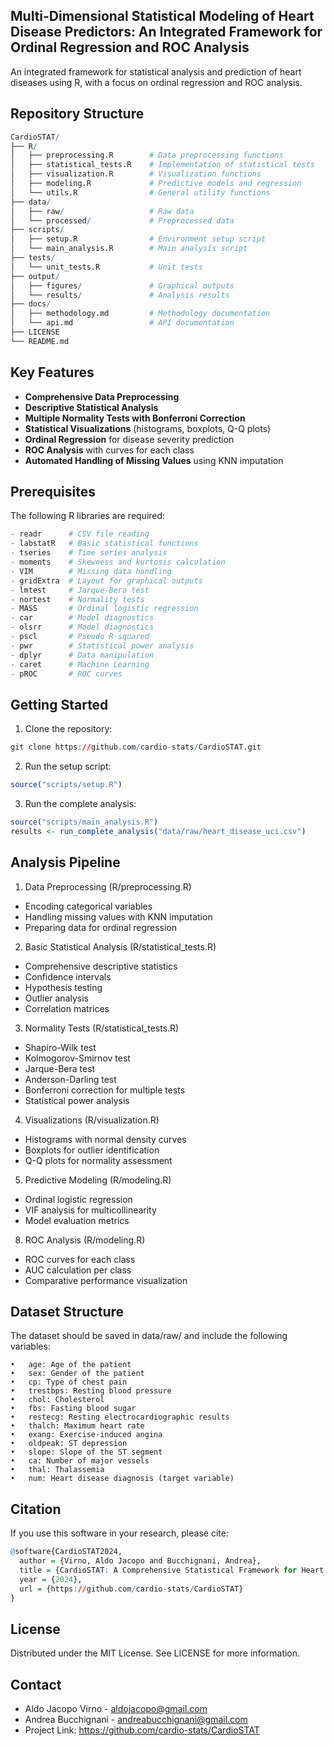 ## Multi-Dimensional Statistical Modeling of Heart Disease Predictors: An Integrated Framework for Ordinal Regression and ROC Analysis

An integrated framework for statistical analysis and prediction of heart diseases using R, with a focus on ordinal regression and ROC analysis.

## Repository Structure

```R
CardioSTAT/
├── R/
│   ├── preprocessing.R        # Data preprocessing functions
│   ├── statistical_tests.R    # Implementation of statistical tests
│   ├── visualization.R        # Visualization functions
│   ├── modeling.R             # Predictive models and regression
│   └── utils.R                # General utility functions
├── data/
│   ├── raw/                   # Raw data
│   └── processed/             # Preprocessed data
├── scripts/
│   ├── setup.R                # Environment setup script
│   └── main_analysis.R        # Main analysis script
├── tests/
│   └── unit_tests.R           # Unit tests
├── output/
│   ├── figures/               # Graphical outputs
│   └── results/               # Analysis results
├── docs/
│   ├── methodology.md         # Methodology documentation
│   └── api.md                 # API documentation
├── LICENSE
└── README.md
```

## Key Features

- **Comprehensive Data Preprocessing**
- **Descriptive Statistical Analysis**
- **Multiple Normality Tests with Bonferroni Correction**
- **Statistical Visualizations** (histograms, boxplots, Q-Q plots)
- **Ordinal Regression** for disease severity prediction
- **ROC Analysis** with curves for each class
- **Automated Handling of Missing Values** using KNN imputation

## Prerequisites

The following R libraries are required:

```R
- readr      # CSV file reading
- labstatR   # Basic statistical functions
- tseries    # Time series analysis
- moments    # Skewness and kurtosis calculation
- VIM        # Missing data handling
- gridExtra  # Layout for graphical outputs
- lmtest     # Jarque-Bera test
- nortest    # Normality tests
- MASS       # Ordinal logistic regression
- car        # Model diagnostics
- olsrr      # Model diagnostics
- pscl       # Pseudo R-squared
- pwr        # Statistical power analysis
- dplyr      # Data manipulation
- caret      # Machine Learning
- pROC       # ROC curves
```

## Getting Started

1. Clone the repository:

```R
git clone https://github.com/cardio-stats/CardioSTAT.git
```

2.	Run the setup script:

```R
source("scripts/setup.R")
```

3.	Run the complete analysis:

```R
source("scripts/main_analysis.R")
results <- run_complete_analysis("data/raw/heart_disease_uci.csv")
```

## Analysis Pipeline

1. Data Preprocessing (R/preprocessing.R)
  - Encoding categorical variables
  - Handling missing values with KNN imputation
  - Preparing data for ordinal regression

2. Basic Statistical Analysis (R/statistical_tests.R)
  - Comprehensive descriptive statistics
  - Confidence intervals
  - Hypothesis testing
  - Outlier analysis
  - Correlation matrices

3. Normality Tests (R/statistical_tests.R)
  - Shapiro-Wilk test
  - Kolmogorov-Smirnov test
  - Jarque-Bera test
  - Anderson-Darling test
  - Bonferroni correction for multiple tests
  - Statistical power analysis

4. Visualizations (R/visualization.R)
  - Histograms with normal density curves
  - Boxplots for outlier identification
  - Q-Q plots for normality assessment

5. Predictive Modeling (R/modeling.R)
  - Ordinal logistic regression
  - VIF analysis for multicollinearity
  - Model evaluation metrics

8. ROC Analysis (R/modeling.R)
  - ROC curves for each class
  - AUC calculation per class
  - Comparative performance visualization

## Dataset Structure

The dataset should be saved in data/raw/ and include the following variables:

	•	age: Age of the patient
	•	sex: Gender of the patient
	•	cp: Type of chest pain
	•	trestbps: Resting blood pressure
	•	chol: Cholesterol
	•	fbs: Fasting blood sugar
	•	restecg: Resting electrocardiographic results
	•	thalch: Maximum heart rate
	•	exang: Exercise-induced angina
	•	oldpeak: ST depression
	•	slope: Slope of the ST segment
	•	ca: Number of major vessels
	•	thal: Thalassemia
	•	num: Heart disease diagnosis (target variable)

## Citation

If you use this software in your research, please cite:
```R
@software{CardioSTAT2024,
  author = {Virno, Aldo Jacopo and Bucchignani, Andrea},
  title = {CardioSTAT: A Comprehensive Statistical Framework for Heart Disease Analysis},
  year = {2024},
  url = {https://github.com/cardio-stats/CardioSTAT}
}
```

## License

Distributed under the MIT License. See LICENSE for more information.

## Contact

- Aldo Jacopo Virno - aldojacopo@gmail.com
- Andrea Bucchignani - andreabucchignani@gmail.com
- Project Link: https://github.com/cardio-stats/CardioSTAT
